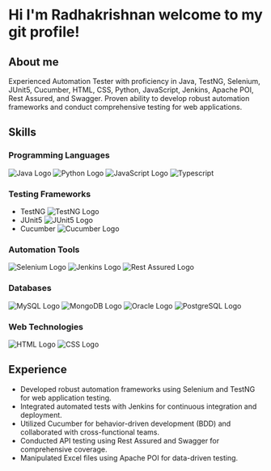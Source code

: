# Hi I'm Radhakrishnan welcome to my git profile!

## About me
Experienced Automation Tester with proficiency in Java, TestNG, Selenium, JUnit5, Cucumber, HTML, CSS, Python, JavaScript, Jenkins, Apache POI, Rest Assured, and Swagger. Proven ability to develop robust automation frameworks and conduct comprehensive testing for web applications.

## Skills

### Programming Languages
![Java Logo](https://img.shields.io/badge/Java-ED8B00?style=for-the-badge&logo=openjdk&logoColor=white)   ![Python Logo](https://img.shields.io/badge/Python-3776AB?style=for-the-badge&logo=python&logoColor=white)    ![JavaScript Logo](https://img.shields.io/badge/JavaScript-F7DF1E?style=for-the-badge&logo=javascript&logoColor=black) ![Typescript](https://img.shields.io/badge/TypeScript-007ACC?style=for-the-badge&logo=typescript&logoColor=white)

### Testing Frameworks
- TestNG ![TestNG Logo](https://upload.wikimedia.org/wikipedia/commons/thumb/4/45/TestNG.svg/200px-TestNG.svg.png)
- JUnit5 ![JUnit5 Logo](https://camo.githubusercontent.com/f62432d0b0c36b96b0f59d2776d5c579547c3a5e/68747470733a2f2f7261772e6769746875622e636f6d2f6a756e6974652f6a756e697465352f6d61737465722f696d672f6a756e6974652d6c6f676f2d736d616c6c2e706e67)
- Cucumber ![Cucumber Logo](https://cucumber.io/images/cucumber-logo.svg)

### Automation Tools
![Selenium Logo](https://img.shields.io/badge/Selenium-blue?style=for-the-badge&logo=selenium&logoColor=green&labelColor=lightblue)   ![Jenkins Logo](https://img.shields.io/badge/Jenkins-red?style=for-the-badge&logo=jenkins&logoColor=black&labelColor=blue)   ![Rest Assured Logo](https://img.shields.io/badge/Rest--assured-green?style=for-the-badge&logo=apache&logoColor=red&color=back)

### Databases
![MySQL Logo](https://img.shields.io/badge/MySQL-005C84?style=for-the-badge&logo=mysql&logoColor=white)   ![MongoDB Logo](https://img.shields.io/badge/MongoDB-4EA94B?style=for-the-badge&logo=mongodb&logoColor=white) ![Oracle Logo](https://img.shields.io/badge/Oracle-F80000?style=for-the-badge&logo=Oracle&logoColor=white) ![PostgreSQL Logo](https://img.shields.io/badge/PostgreSQL-316192?style=for-the-badge&logo=postgresql&logoColor=white)

### Web Technologies
![HTML Logo](https://img.shields.io/badge/HTML5-E34F26?style=for-the-badge&logo=html5&logoColor=white) ![CSS Logo](https://img.shields.io/badge/CSS3-1572B6?style=for-the-badge&logo=css3&logoColor=white)

## Experience
- Developed robust automation frameworks using Selenium and TestNG for web application testing.
- Integrated automated tests with Jenkins for continuous integration and deployment.
- Utilized Cucumber for behavior-driven development (BDD) and collaborated with cross-functional teams.
- Conducted API testing using Rest Assured and Swagger for comprehensive coverage.
- Manipulated Excel files using Apache POI for data-driven testing.
